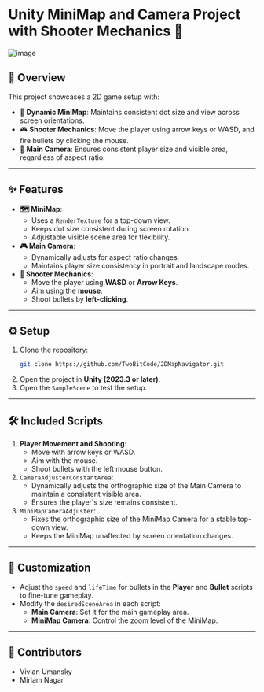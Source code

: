 # **Unity MiniMap and Camera Project with Shooter Mechanics 🚀**


![image](https://github.com/user-attachments/assets/305030b1-543f-46fb-9b57-6c7516ed4ac2)


## **📖 Overview**
This project showcases a 2D game setup with:
- 🎯 **Dynamic MiniMap**: Maintains consistent dot size and view across screen orientations.
- 🎮 **Shooter Mechanics**: Move the player using arrow keys or WASD, and fire bullets by clicking the mouse.
- 🎥 **Main Camera**: Ensures consistent player size and visible area, regardless of aspect ratio.

---

## **✨ Features**
- **🗺️ MiniMap**:
  - Uses a `RenderTexture` for a top-down view.
  - Keeps dot size consistent during screen rotation.
  - Adjustable visible scene area for flexibility.
- **🎮 Main Camera**:
  - Dynamically adjusts for aspect ratio changes.
  - Maintains player size consistency in portrait and landscape modes.
- **🔫 Shooter Mechanics**:
  - Move the player using **WASD** or **Arrow Keys**.
  - Aim using the **mouse**.
  - Shoot bullets by **left-clicking**.

---

## **⚙️ Setup**
1. Clone the repository:
   ```bash
   git clone https://github.com/TwoBitCode/2DMapNavigator.git
   ```
2. Open the project in **Unity (2023.3 or later)**.
3. Open the `SampleScene` to test the setup.

---

## **🛠️ Included Scripts**
1. **Player Movement and Shooting**:
   - Move with arrow keys or WASD.
   - Aim with the mouse.
   - Shoot bullets with the left mouse button.
2. `CameraAdjusterConstantArea`:
   - Dynamically adjusts the orthographic size of the Main Camera to maintain a consistent visible area.
   - Ensures the player's size remains consistent.
3. `MiniMapCameraAdjuster`:
   - Fixes the orthographic size of the MiniMap Camera for a stable top-down view.
   - Keeps the MiniMap unaffected by screen orientation changes.

---

## **🎨 Customization**
- Adjust the `speed` and `lifeTime` for bullets in the **Player** and **Bullet** scripts to fine-tune gameplay.
- Modify the `desiredSceneArea` in each script:
  - **Main Camera**: Set it for the main gameplay area.
  - **MiniMap Camera**: Control the zoom level of the MiniMap.

---

## **🌟 Contributors**
- Vivian Umansky
- Miriam Nagar
